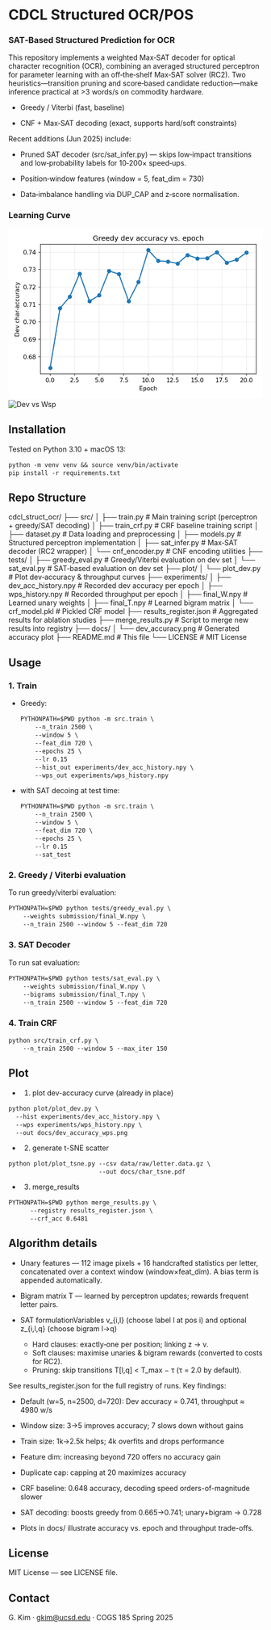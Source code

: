# CDCL Structured OCR/POS

### SAT‑Based Structured Prediction for OCR
This repository implements a weighted Max‑SAT decoder for optical character recognition (OCR), combining an averaged structured perceptron for parameter learning with an off‑the‑shelf Max‑SAT solver (RC2). Two heuristics—transition pruning and score‑based candidate reduction—make inference practical at >3 words/s on commodity hardware.

- Greedy / Viterbi (fast, baseline)

- CNF + Max‑SAT decoding (exact, supports hard/soft constraints)

Recent additions (Jun 2025) include:

- Pruned SAT decoder (src/sat_infer.py) — skips low‑impact transitions and low‑probability labels for 10‑200× speed‑ups.

- Position‑window features (window = 5, feat_dim = 730)

- Data‑imbalance handling via DUP_CAP and z‑score normalisation.


### Learning Curve
![Dev learning curve](docs/dev_accuracy.png)
![Dev vs Wsp](docs/dev_accuracy_wps.png)

## Installation
Tested on Python 3.10 + macOS 13: 
```
python -m venv venv && source venv/bin/activate
pip install -r requirements.txt
```

## Repo Structure
cdcl_struct_ocr/
├── src/
│   ├── train.py             # Main training script (perceptron + greedy/SAT decoding)
│   ├── train_crf.py         # CRF baseline training script
│   ├── dataset.py           # Data loading and preprocessing
│   ├── models.py            # Structured perceptron implementation
│   ├── sat_infer.py         # Max‑SAT decoder (RC2 wrapper)
│   └── cnf_encoder.py       # CNF encoding utilities
├── tests/
│   ├── greedy_eval.py       # Greedy/Viterbi evaluation on dev set
│   └── sat_eval.py          # SAT‑based evaluation on dev set
├── plot/
│   └── plot_dev.py          # Plot dev‑accuracy & throughput curves
├── experiments/
│   ├── dev_acc_history.npy  # Recorded dev accuracy per epoch
│   ├── wps_history.npy      # Recorded throughput per epoch
│   ├── final_W.npy          # Learned unary weights
│   ├── final_T.npy          # Learned bigram matrix
│   └── crf_model.pkl        # Pickled CRF model
├── results_register.json    # Aggregated results for ablation studies
├── merge_results.py         # Script to merge new results into registry
├── docs/
│   └── dev_accuracy.png     # Generated accuracy plot
├── README.md                # This file
└── LICENSE                  # MIT License


## Usage 
### 1. Train
- Greedy:
    ```
    PYTHONPATH=$PWD python -m src.train \
        --n_train 2500 \
        --window 5 \
        --feat_dim 720 \
        --epochs 25 \
        --lr 0.15
        --hist_out experiments/dev_acc_history.npy \
        --wps_out experiments/wps_history.npy
    ```
- with SAT decoing at test time:
    ```
    PYTHONPATH=$PWD python -m src.train \
        --n_train 2500 \
        --window 5 \
        --feat_dim 720 \
        --epochs 25 \
        --lr 0.15
        --sat_test
    ```
### 2. Greedy / Viterbi evaluation
To run greedy/viterbi evaluation:
```
PYTHONPATH=$PWD python tests/greedy_eval.py \
    --weights submission/final_W.npy \
    --n_train 2500 --window 5 --feat_dim 720
```
### 3. SAT Decoder
To run sat evaluation:
```
PYTHONPATH=$PWD python tests/sat_eval.py \
    --weights submission/final_W.npy \
    --bigrams submission/final_T.npy \
    --n_train 2500 --window 5 --feat_dim 720
```
### 4. Train CRF
```
python src/train_crf.py \
    --n_train 2500 --window 5 --max_iter 150
```

## Plot
- 1. plot dev-accuracy curve  (already in place)
```
python plot/plot_dev.py \
  --hist experiments/dev_acc_history.npy \
  --wps experiments/wps_history.npy \
  --out docs/dev_accuracy_wps.png
```
- 2. generate t-SNE scatter
```
python plot/plot_tsne.py --csv data/raw/letter.data.gz \
                         --out docs/char_tsne.pdf
```
- 3. merge_results
```
PYTHONPATH=$PWD python merge_results.py \
      --registry results_register.json \
      --crf_acc 0.6481
```

## Algorithm details
- Unary features — 112 image pixels + 16 handcrafted statistics per letter, concatenated over a context window (window×feat_dim).  A bias term is appended automatically.

- Bigram matrix T — learned by perceptron updates; rewards frequent letter pairs.

- SAT formulationVariables v_{i,l} (choose label l at pos i) and optional z_{i,l,q} (choose bigram l→q)
    - Hard clauses: exactly‑one per position; linking z → v.
    - Soft clauses: maximise unaries & bigram rewards (converted to costs for RC2).
    - Pruning: skip transitions T[l,q] < T_max − τ (τ = 2.0 by default).

See results_register.json for the full registry of runs. Key findings:

- Default (w=5, n=2500, d=720): Dev accuracy = 0.741, throughput ≈ 4980 w/s

- Window size: 3→5 improves accuracy; 7 slows down without gains

- Train size: 1k→2.5k helps; 4k overfits and drops performance

- Feature dim: increasing beyond 720 offers no accuracy gain

- Duplicate cap: capping at 20 maximizes accuracy

- CRF baseline: 0.648 accuracy, decoding speed orders-of-magnitude slower

- SAT decoding: boosts greedy from 0.665→0.741; unary+bigram → 0.728

- Plots in docs/ illustrate accuracy vs. epoch and throughput trade-offs.


## License

MIT License — see LICENSE file.

## Contact

G. Kim  ·  gkim@ucsd.edu   ·  COGS 185 Spring 2025


